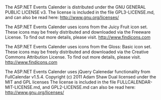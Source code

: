 The ASP.NET Events Calender is distributed under the GNU GENERAL PUBLIC LICENSE v3.
The license is included in the file GPL3-LICENSE.md, and can also be read here:
http://www.gnu.org/licenses/

The ASP.NET Events Calender uses icons from the Juicy Fruit icon set.
These icons may be freely distributed and downloaded via the Freeware License.
To find out more details, please visit. http://www.findicons.com

The ASP.NET Events Calender uses icons from the Gloss: Basic icon set.
These icons may be freely distributed and downloaded via the Creative Commons Attribution License.
To find out more details, please visit. http://www.findicons.com

The ASP.NET Events Calender uses jQuery Calenedar functionality from FullCalendar v1.5.4.
Copyright (c) 2011 Adam Shaw Dual licensed under the MIT and GPL licenses
The license is included in the file FULLCALENDAR-MIT-LICENSE.md, and GPL2-LICENSE.md can also be read here:
http://www.gnu.org/licenses/